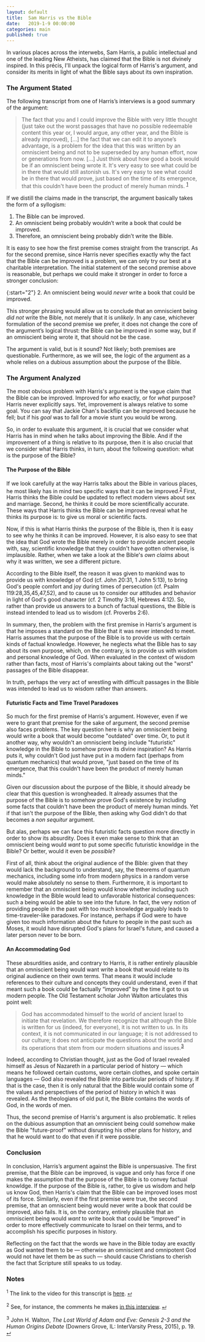 ```yaml
---
layout: default
title:  Sam Harris vs the Bible
date:   2019-1-9 00:00:00
categories: main
published: true
---
```


In various places across the interwebs, Sam Harris, a public intellectual and one of the leading New Atheists, has claimed that the Bible is not divinely inspired. In this précis, I'll unpack the logical form of Harris's argument, and consider its merits in light of what the Bible says about its own inspiration.

### The Argument Stated
The following transcript from one of Harris’s interviews is a good summary of the argument:

> The fact that you and I could improve the Bible with very little thought (just take out the worst passages that have no possible redeemable content this year or, I would argue, any other year, and the Bible is already improved), […] the fact that we can edit it to anyone’s advantage, is a problem for the idea that this was written by an omniscient being and not to be superseded by any human effort, now or generations from now. […] Just think about how good a book would be if an omniscient being wrote it. It's very easy to see what could be in there that would still astonish us. It's very easy to see what could be in there that would prove, just based on the time of its emergence, that this couldn't have been the product of merely human minds. <sup id="a1">[1](#f1)</sup>

If we distill the claims made in the transcript, the argument basically takes the form of a syllogism:

1. The Bible can be improved.
2. An omniscient being probably wouldn’t write a book that could be improved.
3. Therefore, an omniscient being probably didn’t write the Bible.

It is easy to see how the first premise comes straight from the transcript. As for the second premise, since Harris never specifies exactly why the fact that the Bible can be improved is a problem, we can only try our best at a charitable interpretation. The initial statement of the second premise above is reasonable, but perhaps we could make it stronger in order to force a stronger conclusion:

{:start="2"}
2. An omniscient being would *never* write a book that could be improved.

This stronger phrasing would allow us to conclude that an omniscient being *did not* write the Bible, not merely that it is *unlikely*. In any case, whichever formulation of the second premise we prefer, it does not change the core of the argument’s logical thrust: the Bible can be improved in some way, but if an omniscient being wrote it, that should not be the case.

The argument is valid, but is it sound? Not likely; both premises are questionable. Furthermore, as we will see, the logic of the argument as a whole relies on a dubious assumption about the purpose of the Bible.

### The Argument Analyzed

The most obvious problem with Harris's argument is the vague claim that the Bible can be improved. Improved for *who* exactly, or for *what* purpose? Harris never explicitly says. Yet, improvement is always relative to some goal. You can say that Jackie Chan's backflip can be improved because he fell; but if his *goal* was to fall for a movie stunt you would be wrong.

So, in order to evaluate this argument, it is crucial that we consider what Harris has in mind when he talks about improving the Bible. And if the improvement of a thing is relative to its purpose, then it is also crucial that we consider what Harris thinks, in turn, about the following question: what is the purpose of the Bible?

#### The Purpose of the Bible
If we look carefully at the way Harris talks about the Bible in various places, he most likely has in mind two specific ways that it can be improved.<sup id="a2">[2](#f2)</sup> First, Harris thinks the Bible could be updated to reflect modern views about sex and marriage. Second, he thinks it could be more scientifically accurate. These ways that Harris thinks the Bible can be improved reveal what he thinks its purpose is: to give us moral or scientific facts.

Now, if this is what Harris thinks the purpose of the Bible is, then it is easy to see why he thinks it can be improved. However, it is also easy to see that the idea that God wrote the Bible merely in order to provide ancient people with, say, scientific knowledge that they couldn't have gotten otherwise, is implausible. Rather, when we take a look at the Bible's *own claims* about why it was written, we see a different picture.

According to the Bible itself, the reason it was given to mankind was to provide us with knowledge of God (cf. John 20:31, 1 John 5:13), to bring God's people comfort and joy during times of persecution (cf. Psalm 119:28,35,45,47,52), and to cause us to consider our attitudes and behavior in light of God's good character (cf. 2 Timothy 3:16, Hebrews 4:12). So, rather than provide us answers to a bunch of factual questions, the Bible is instead intended to lead us to wisdom (cf. Proverbs 2:6).

In summary, then, the problem with the first premise in Harris's argument is that he imposes a standard on the Bible that it was never intended to meet. Harris assumes that the purpose of the Bible is to provide us with certain kinds of factual knowledge. However, he neglects what the Bible has to say about its own purpose, which, on the contrary, is to provide us with wisdom and personal knowledge of God. When evaluated in the context of wisdom rather than facts, most of Harris's complaints about taking out the "worst" passages of the Bible disappear.

In truth, perhaps the very act of wrestling with difficult passages in the Bible was intended to lead us to wisdom rather than answers.

#### Futuristic Facts and Time Travel Paradoxes
So much for the first premise of Harris's argument. However, even if we were to grant that premise for the sake of argument, the second premise also faces problems. The key question here is why an omniscient being would write a book that would become "outdated" over time. Or, to put it another way, why wouldn't an omniscient being include "futuristic" knowledge in the Bible to somehow prove its divine inspiration? As Harris puts it, why couldn't God just have put in a modern fact (perhaps from quantum mechanics) that would prove, "just based on the time of its emergence, that this couldn't have been the product of merely human minds."

Given our discussion about the purpose of the Bible, it should already be clear that this question is wrongheaded. It already assumes that the purpose of the Bible is to somehow prove God's existence by including some facts that couldn't have been the product of merely human minds. Yet if that isn't the purpose of the Bible, then asking why God didn't do that becomes a *non sequitur* argument.

But alas, perhaps we can face this futuristic facts question more directly in order to show its absurdity. Does it even make sense to think that an omniscient being would *want* to put some specific futuristic knowldge in the Bible? Or better, would it even be *possible*?

First of all, think about the original audience of the Bible: given that they would lack the background to understand, say, the theorems of quantum mechanics, including some info from modern physics in a random verse would make absolutely no sense to them. Furthermore, it is important to remember that an omniscient being would know whether including such knowledge in the Bible would lead to unfavorable historical consequences: such a being would be able to see into the future. In fact, the very notion of providing people in the past with too much knowledge arguably leads to time-traveler-like paradoxes. For instance, perhaps if God were to have given too much information about the future to people in the past such as Moses, it would have disrupted God's plans for Israel's future, and caused a later person never to be born.

#### An Accommodating God
These absurdities aside, and contrary to Harris, it is rather entirely plausible that an omniscient being would want write a book that would relate to its original audience on their own terms. That means it would include references to their culture and concepts they could understand, even if that meant such a book could be factually “improved” by the time it got to us modern people. The Old Testament scholar John Walton articulates this point well:

> God has accommodated himself to the world of ancient Israel to initiate that revelation. We therefore recognize that although the Bible is written for us (indeed, for everyone), it is not written to us. In its context, it is not communicated in our language; it is not addressed to our culture; it does not anticipate the questions about the world and its operations that stem from our modern situations and issues.<sup id="a3">[3](#f3)</sup>

Indeed, according to Christian thought, just as the God of Israel revealed himself as Jesus of Nazareth in a particular period of history — which means he followed certain customs, wore certain clothes, and spoke certain languages — God also revealed the Bible into particular periods of history. If that is the case, then it is only natural that the Bible would contain some of the values and perspectives of the period of history in which it was revealed. As the theologians of old put it, the Bible contains the words of God, in the words of men.

Thus, the second premise of Harris's argument is also problematic. It relies on the dubious assumption that an omniscient being could somehow make the Bible "future-proof" without disrupting his other plans for history, and that he would want to do that even if it were possible.

### Conclusion
In conclusion, Harris’s argument against the Bible is unpersuasive. The first premise, that the Bible can be improved, is vague and only has force if one makes the assumption that the purpose of the Bible is to convey factual knowldge. If the purpose of the Bible is, rather, to give us wisdom and help us know God, then Harris's claim that the Bible can be improved loses most of its force. Similarly, even if the first premise were true, the second premise, that an omniscient being would never write a book that could be improved, also fails. It is, on the contrary, entirely plausible that an omniscient being would *want* to write book that could be “improved” in order to more effectively communicate to Israel on their terms, and to accomplish his specific purposes in history.

Reflecting on the fact that the words we have in the Bible today are exactly as God wanted them to be — otherwise an omniscient and omnipotent God would not have let them be as such — should cause Christians to cherish the fact that Scripture still speaks to us today.

### Notes
<sup id="f1">1</sup> The link to the video for this transcript is [here](https://youtu.be/bdUC8nRVyYY?t=1962). [⮠](#a1)

<sup id="f2">2</sup> See, for instance, the comments he makes [in this interview](https://www.youtube.com/watch?v=8zV3vIXZ-1Y). [⮠](#a2)

<sup id="f3">3</sup> John H. Walton, *The Lost World of Adam and Eve: Genesis 2-3 and the Human Origins Debate* (Downers Grove, IL: InterVarsity Press, 2015), p. 19. [⮠](#a3)

